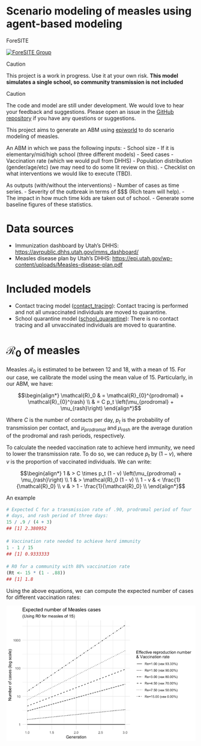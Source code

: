 # Scenario modeling of measles using agent-based modeling
ForeSITE

[![ForeSITE
Group](https://github.com/EpiForeSITE/software/blob/e82ed88f75e0fe5c0a1a3b38c2b94509f122019c/docs/assets/foresite-software-badge.svg)](https://github.com/EpiForeSITE)

> [!CAUTION]
>
> This project is a work in progress. Use it at your own risk. **This
> model simulates a single school, so community transmission is not
> included**

> [!CAUTION]
>
> The code and model are still under development. We would love to hear
> your feedback and suggestions. Please open an issue in the [GitHub
> repository](https://github.com/EpiForeSITE/epiworld-measles) if you
> have any questions or suggestions.

This project aims to generate an ABM using
[epiworld](https://github.com/UofUEpiBio/epiworld) to do scenario
modeling of measles.

An ABM in which we pass the following inputs: - School size - If it is
elementary/mid/high school (three different models) - Seed cases -
Vaccination rate (which we would pull from DHHS) - Population
distribution (gender/age/etc) (we may need to do some lit review on
this). - Checklist on what interventions we would like to execute (TBD).

As outputs (with/without the interventions) - Number of cases as time
series. - Severity of the outbreak in terms of \$\$\$ (Rich team will
help). - The impact in how much time kids are taken out of school. -
Generate some baseline figures of these statistics.

# Data sources

- Immunization dashboard by Utah’s DHHS:
  https://avrpublic.dhhs.utah.gov/imms_dashboard/
- Measles disease plan by Utah’s DHHS:
  https://epi.utah.gov/wp-content/uploads/Measles-disease-plan.pdf

# Included models

- Contact tracing model ([contact_tracing](contact_tracing)): Contact
  tracing is performed and not all unvaccinated individuals are moved to
  quarantine.
- School quarantine model ([school_quarantine](school_quarantine)):
  There is no contact tracing and all unvaccinated individuals are moved
  to quarantine.

# $\mathcal{R_0}$ of measles

Measles $\mathcal{R}_0$ is estimated to be between 12 and 18, with a
mean of 15. For our case, we calibrate the model using the mean value of
15. Particularly, in our ABM, we have:

``` math
\begin{align*}
\mathcal{R}_0 & = \mathcal{R}_{0}^{prodromal} + \mathcal{R}_{0}^{rash} \\
& = C p_t \left(\mu_{prodromal} + \mu_{rash}\right) 
\end{align*}
```

Where $C$ is the number of contacts per day, $p_t$ is the probability of
transmission per contact, and $\mu_{prodromal}$ and $\mu_{rash}$ are the
average duration of the prodromal and rash periods, respectively.

To calculate the needed vaccination rate to achieve herd immunity, we
need to lower the transmission rate. To do so, we can reduce $p_t$ by
$(1 - v)$, where $v$ is the proportion of vaccinated individuals. We can
write:

``` math
\begin{align*}
1 & > C \times p_t (1 - v) \left(\mu_{prodromal} + \mu_{rash}\right) \\
1 & > \mathcal{R}_0 (1 - v) \\
1 - v & < \frac{1}{\mathcal{R}_0} \\
v & > 1 - \frac{1}{\mathcal{R}_0} \\
\end{align*}
```

An example

``` r
# Expected C for a transmission rate of .90, prodromal period of four
# days, and rash period of three days:
15 / .9 / (4 + 3)
## [1] 2.380952

# Vaccination rate needed to achieve herd immunity
1 - 1 / 15
## [1] 0.9333333

# R0 for a community with 88% vaccination rate
(Rt <- 15 * (1 - .88))
## [1] 1.8
```

Using the above equations, we can compute the expected number of cases
for different vaccination rates:

![](README_files/figure-commonmark/herd_immunity-1.png)
